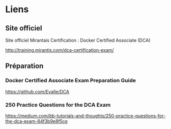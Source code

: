 # Liens 

## Site officiel

Site officiel Mirantais Certification : Docker Certified Associate (DCA) 

http://training.mirantis.com/dca-certification-exam/

## Préparation

### Docker Certified Associate Exam Preparation Guide 

https://github.com/Evalle/DCA


### 250 Practice Questions for the DCA Exam

https://medium.com/bb-tutorials-and-thoughts/250-practice-questions-for-the-dca-exam-84f3b9e8f5ce
